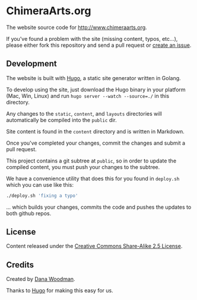 # ChimeraArts.org

The website source code for <http://www.chimeraarts.org>.

If you've found a problem with the site (missing content, typos, etc...), please either fork this repository and send a pull request or [create an issue](/chimera/chimeraarts.org/issues).


## Development

The website is built with [Hugo](http://hugo.spf13.com), a static site generator written in Golang.

To develop using the site, just download the Hugo binary in your platform (Mac, Win, Linux) and run `hugo server --watch --source=./` in this directory.

Any changes to the `static`, `content`, and `layouts` directories will automatically be compiled into the `public` dir. 

Site content is found in the `content` directory and is written in Markdown.

Once you've completed your changes, commit the changes and submit a pull request.

This project contains a git subtree at `public`, so in order to update the compiled content, you must push your changes to the subtree.

We have a convenience utility that does this for you found in `deploy.sh` which you can use like this:

```bash
./deploy.sh 'fixing a typo'
```

... which builds your changes, commits the code and pushes the updates to both github repos. 


## License

Content released under the [Creative Commons Share-Alike 2.5 License](http://creativecommons.org/licenses/by-sa/2.5/).


## Credits

Created by [Dana Woodman](http://danawoodman.com).

Thanks to [Hugo](http://hugo.spf13.com) for making this easy for us.
